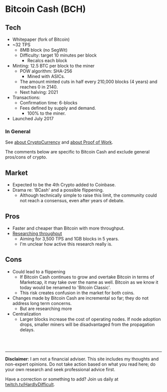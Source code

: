 # Bitcoin Cash (BCH)

## Tech

 - Whitepaper (fork of Bitcoin)
 - ~32 TPS
   - 8MB block (no SegWit)
   - Difficulty: target 10 minutes per block
      - Recalcs each block
 - Minting: 12.5 BTC per block to the miner
   - POW algorithm: SHA-256 
     - Mined with ASICs.
   - The amount minted cuts in half every 210,000 blocks (4 years) and reaches 0 in 2140.
   - Next halving: 2021 
 - Transactions:
   - Confirmation time: 6-blocks
   - Fees defined by supply and demand.
     - 100% to the miner.
 - Launched July 2017


### In General 

See [about CryptoCurrency](about/CryptoCurrency.md) and [about Proof of Work](about/ProofOfWork.md).  

The comments below are specific to Bitcoin Cash and exclude general pros/cons of crypto.

## Market

 - Expected to be the 4th Crypto added to Coinbase.
 - Drama re: 'BCash' and a possible flippening.
    - Although technically simple to raise this limit, the community could not reach a consensus, even after years of debate.

## Pros

 - Faster and cheaper than Bitcoin with more throughput.
 - [Researching throughput](https://github.com/BitcoinUnlimited/BUIP/blob/master/065.mediawiki)
   - Aiming for 3,500 TPS and 1GB blocks in 5 years.
   - I'm unclear how active this research really is.

## Cons

 - Could lead to a flippening
   - If Bitcoin Cash continues to grow and overtake Bitcoin in terms of Marketcap, it may take over the name as well.  Bitcoin as we know it today would be renamed to 'Bitcoin Classic'.
   - This risk creates confusion in the market for both coins.
 - Changes made by Bitcoin Cash are incremental so far; they do not address long term concerns.
   - But are researching more
 - Centralization 
    - Larger blocks increase the cost of operating nodes.  If node adoption drops, smaller miners will be disadvantaged from the propagation delays.




<br><br><hr> **Disclaimer**: I am not a financial adviser.  This site includes my thoughts and non-expert opinions.  Do not take action based on what you read here; do your own research and seek professional advice first.

Have a correction or something to add?  Join us daily at [twitch.tv/HardlyDifficult](http://twitch.tv/HardlyDifficult).